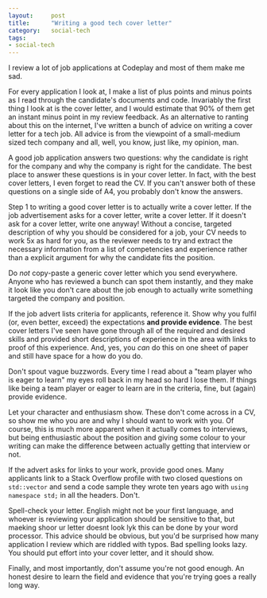 ```yaml
---
layout:     post
title:      "Writing a good tech cover letter"
category:   social-tech
tags:
- social-tech
---
```


I review a lot of job applications at Codeplay and most of them make me sad.

For every application I look at, I make a list of plus points and minus points as I read through the candidate's documents and code. Invariably the first thing I look at is the cover letter, and I would estimate that 90% of them get an instant minus point in my review feedback. As an alternative to ranting about this on the internet, I've written a bunch of advice on writing a cover letter for a tech job. All advice is from the viewpoint of a small-medium sized tech company and all, well, you know, just like, my opinion, man.

A good job application answers two questions: why the candidate is right for the company and why the company is right for the candidate. The best place to answer these questions is in your cover letter. In fact, with the best cover letters, I even forget to read the CV. If you can't answer both of these questions on a single side of A4, you probably don't know the answers.

Step 1 to writing a good cover letter is to actually write a cover letter. If the job advertisement asks for a cover letter, write a cover letter. If it doesn't ask for a cover letter, write one anyway! Without a concise, targeted description of why you should be considered for a job, your CV needs to work 5x as hard for you, as the reviewer needs to try and extract the necessary information from a list of competencies and experience rather than a explicit argument for why the candidate fits the position.

Do *not* copy-paste a generic cover letter which you send everywhere. Anyone who has reviewed a bunch can spot them instantly, and they make it look like you don't care about the job enough to actually write something targeted the company and position.

If the job advert lists criteria for applicants, reference it. Show why you fulfil (or, even better, exceed) the expectations **and provide evidence**. The best cover letters I've seen have gone through all of the required and desired skills and provided short descriptions of experience in the area with links to proof of this experience. And, yes, you *can* do this on one sheet of paper and still have space for a how do you do.

Don't spout vague buzzwords. Every time I read about a "team player who is eager to learn" my eyes roll back in my head so hard I lose them. If things like being a team player or eager to learn are in the criteria, fine, but (again) provide evidence.

Let your character and enthusiasm show. These don't come across in a CV, so show me who you are and why I should want to work with you. Of course, this is much more apparent when it actually comes to interviews, but being enthusiastic about the position and giving some colour to your writing can make the difference between actually getting that interview or not.

If the advert asks for links to your work, provide good ones. Many applicants link to a Stack Overflow profile with two closed questions on `std::vector` and send a code sample they wrote ten years ago with `using namespace std;` in all the headers. Don't.

Spell-check your letter. English might not be your first language, and whoever is reviewing your application should be sensitive to that, but maeking shoor ur letter doesnt look lyk this can be done by your word processor. This advice should be obvious, but you'd be surprised how many application I review which are riddled with typos. Bad spelling looks lazy. You should put effort into your cover letter, and it should show.

Finally, and most importantly, don't assume you're not good enough. An honest desire to learn the field and evidence that you're trying goes a really long way.
